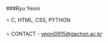 ###Ryu Yeoni

<!--
**RyuYeoni/RyuYeoni** is a ✨ _special_ ✨ repository because its `README.md` (this file) appears on your GitHub profile.-->

⭐ C, HTML, CSS, PYTHON

⭐ CONTACT - yeoni0915@gachon.ac.kr
